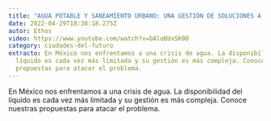 ```yaml
---
title: "AGUA POTABLE Y SANEAMIENTO URBANO: UNA GESTIÓN DE SOLUCIONES A CUENTAGOTAS"
date: 2022-04-29T18:38:18.275Z
autor: Ethos
video: https://www.youtube.com/watch?v=DAloBUxSK00
category: ciudades-del-futuro
extracto: En México nos enfrentamos a una crisis de agua. La disponibilidad del
  líquido es cada vez más limitada y su gestión es más compleja. Conoce nuestras
  propuestas para atacar el problema.
---
```

En México nos enfrentamos a una crisis de agua. La disponibilidad del líquido es cada vez más limitada y su gestión es más compleja. Conoce nuestras propuestas para atacar el problema.